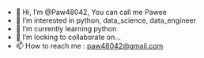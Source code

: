 - 👋 Hi, I’m @Paw48042, You can call me Pawee
- 👀 I’m interested in python, data_science, data_engineer
- 🌱 I’m currently learning python
- 💞️ I’m looking to collaborate on...
- 📫 How to reach me : paw48042@gmail.com

<!---
Paw48042/Paw48042 is a ✨ special ✨ repository because its `README.md` (this file) appears on your GitHub profile.
You can click the Preview link to take a look at your changes.
--->
